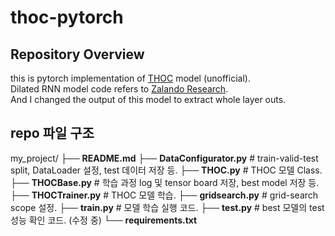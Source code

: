 # thoc-pytorch
## Repository Overview
this is pytorch implementation of [THOC](https://proceedings.neurips.cc/paper/2020/file/97e401a02082021fd24957f852e0e475-Paper.pdf) model (unofficial).   
Dilated RNN model code refers to [Zalando Research](https://github.com/zalandoresearch/pytorch-dilated-rnn).   
And I changed the output of this model to extract whole layer outs.   
   
## repo 파일 구조
my_project/
├── **README.md**
├── **DataConfigurator.py**     # train-valid-test split, DataLoader 설정, test 데이터 저장 등.
├── **THOC.py**                 # THOC 모델 Class.
├── **THOCBase.py**             # 학습 과정 log 및 tensor board 저장, best model 저장 등.
├── **THOCTrainer.py**          # THOC 모델 학습.
├── **gridsearch.py**           # grid-search scope 설정.
├── **train.py**                # 모델 학습 실행 코드.
├── **test.py**                 # best 모델의 test 성능 확인 코드. (수정 중)
└── **requirements.txt**
